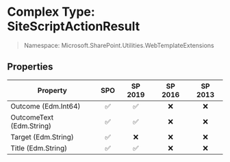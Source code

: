 # Complex Type: SiteScriptActionResult

> Namespace: Microsoft.SharePoint.Utilities.WebTemplateExtensions

## Properties

Property | SPO | SP 2019 | SP 2016 | SP 2013
----------|:---:|:-------:|:-------:|:-------:
Outcome (Edm.Int64) | ✅ | ✅ | ❌ | ❌
OutcomeText (Edm.String) | ✅ | ✅ | ❌ | ❌
Target (Edm.String) | ✅ | ❌ | ❌ | ❌
Title (Edm.String) | ✅ | ✅ | ❌ | ❌